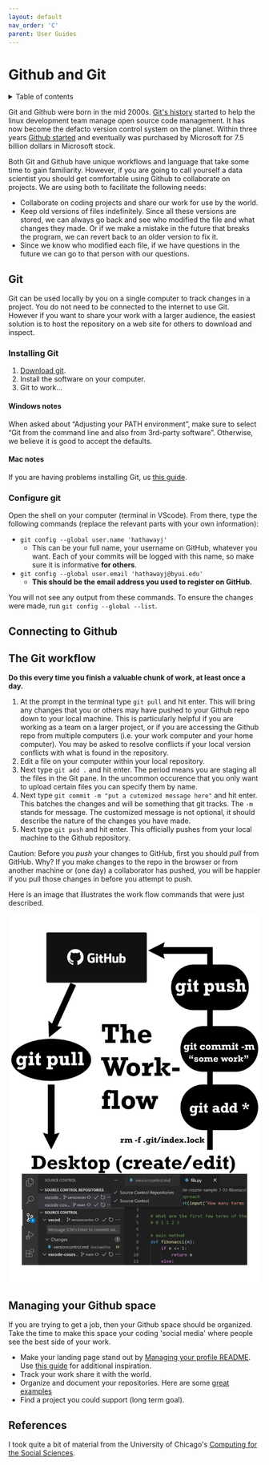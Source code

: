 ```yaml
---
layout: default
nav_order: 'C'
parent: User Guides
---
```


# Github and Git

<details markdown="block">
  <summary>
    Table of contents
  </summary>
  {: .text-delta }
1. TOC
{:toc}
</details>

Git and Github were born in the mid 2000s.  [Git's history](https://www.linuxjournal.com/content/git-origin-story) started to help the linux development team manage open source code management. It has now become the defacto version control system on the planet. Within three years [Github started](https://nira.com/github-history/) and eventually was purchased by Microsoft for 7.5 billion dollars in Microsoft stock.

Both Git and Github have unique workflows and language that take some time to gain familiarity.  However, if you are going to call yourself a data scientist you should get comfortable using Github to collaborate on projects. We are using both to facilitate the following needs:

- Collaborate on coding projects and share our work for use by the world.
- Keep old versions of files indefinitely. Since all these versions are stored, we can always go back and see who modified the file and what changes they made. Or if we make a mistake in the future that breaks the program, we can revert back to an older version to fix it.
- Since we know who modified each file, if we have questions in the future we can go to that person with our questions.

## Git

Git can be used locally by you on a single computer to track changes in a project. You do not need to be connected to the internet to use Git. However if you want to share your work with a larger audience, the easiest solution is to host the repository on a web site for others to download and inspect.

### Installing Git

1. [Download git](https://git-scm.com/).
2. Install the software on your computer.
3. Git to work...

#### Windows notes

When asked about “Adjusting your PATH environment”, make sure to select “Git from the command line and also from 3rd-party software”. Otherwise, we believe it is good to accept the defaults.

#### Mac notes

If you are having problems installing Git, us [this guide](https://dougdefrank.wordpress.com/2019/06/07/git-with-vs-code-for-mac-part-2/).

### Configure git

Open the shell on your computer (terminal in VScode). From there, type the following commands (replace the relevant parts with your own information):

* `git config --global user.name 'hathawayj'`
    * This can be your full name, your username on GitHub, whatever you want. Each of your commits will be logged with this name, so make sure it is informative **for others**.
* `git config --global user.email 'hathawayj@byui.edu'`
    * **This should be the email address you used to register on GitHub.**

You will not see any output from these commands. To ensure the changes were made, run `git config --global --list`.

## Connecting to Github

## The Git workflow

**Do this every time you finish a valuable chunk of work, at least once a day.**

1. At the prompt in the terminal type `git pull` and hit enter. This will bring any changes that you or others may have pushed to your Github repo down to your local machine. This is particularly helpful if you are working as a team on a larger project, or if you are accessing the Github repo from multiple computers (i.e. your work computer and your home computer). You may be asked to resolve conflicts if your local version conflicts with what is found in the repository.
2. Edit a file on your computer within your local repository.
3. Next type `git add .` and hit enter. The period means you are staging all the files in the Git pane. In the uncommon occurence that you only want to upload certain files you can specify them by name.
4. Next type `git commit -m "put a cutomized message here"` and hit enter. This batches the changes and will be something that git tracks. The `-m` stands for message. The customized message is not optional, it should describe the nature of the changes you have made.
5. Next type `git push` and hit enter. This officially pushes from your local machine to the Github repository.

Caution: Before you *push* your changes to GitHub, first you should *pull* from GitHub. Why? If you make changes to the repo in the browser or from another machine or (one day) a collaborator has pushed, you will be happier if you pull those changes in before you attempt to push.

Here is an image that illustrates the work flow commands that were just described.

![](../img/git.png)

## Managing your Github space

If you are trying to get a job, then your Github space should be organized.  Take the time to make this space your coding 'social media' where people see the best side of your work.

- Make your landing page stand out by [Managing your profile README](https://docs.github.com/en/github/setting-up-and-managing-your-github-profile/customizing-your-profile/managing-your-profile-readme). Use [this guide](https://daily.dev/blog/creating-a-killer-github-profile-readme-part-1) for additional inspiration.
- Track your work share it with the world.
- Organize and document your repositories. Here are some [great examples](https://github.com/matiassingers/awesome-readme)
- Find a project you could support (long term goal).

## References

I took quite a bit of material from the University of Chicago's [Computing for the Social Sciences](https://cfss.uchicago.edu/setup/what-is-git/).


